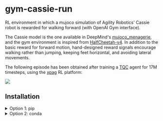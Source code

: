 # gym-cassie-run
RL environment in which a mujoco simulation of Agility Robotics' Cassie robot is rewarded for walking forward (with OpenAI Gym interface).

The Cassie model is the one available in DeepMind's [mujoco_menagerie](https://github.com/deepmind/mujoco_menagerie), and the gym environment is inspired from 
[HalfCheetah-v4](https://github.com/openai/gym/blob/master/gym/envs/mujoco/half_cheetah_v4.py). In addition to the basic reward for forward motion, hand-designed reward signals encourage walking rather than jumping, keeping feet horizontal, and avoiding lateral movements.

The following episode has been obtained after training a [TQC](https://arxiv.org/abs/2005.04269) agent for 17M timesteps, using the [xpag](https://github.com/perrin-isir/xpag) RL platform:

![](episode.gif)


## Installation

<details><summary>Option 1: pip</summary>
<p>

    pip install git+https://github.com/perrin-isir/gym-cassie-run

</p>
</details>

<details><summary>Option 2: conda</summary>
<p>

    git clone https://github.com/perrin-isir/gym-cassie-run.git
    cd gym-cassie-run

Choose a conda environmnent name, for instance `cassierunenv`.  
The following command creates the `cassierunenv` environment with the requirements listed in [environment.yaml](environment.yaml):

    conda env create --name cassierunenv --file environment.yaml

If you prefer to update an existing environment (`existing_env`):

    conda env update --name existing_env --file environment.yml

To activate the `cassierunenv` environment:

    conda activate cassierunenv

Finally, to install the *gym-cassie-run* library in the activated virtual environment:

    pip install -e .

</p>
</details>
